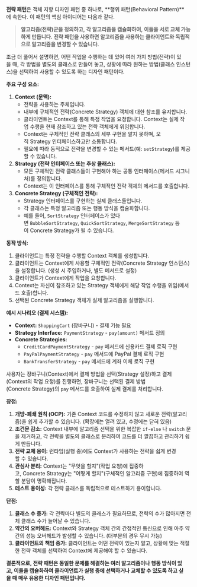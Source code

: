 **전략 패턴**은 객체 지향 디자인 패턴 중 하나로, **행위 패턴(Behavioral Pattern)**에 속한다. 이 패턴의 핵심 아이디어는 다음과 같다.

> **알고리즘(전략)군을 정의하고, 각 알고리즘을 캡슐화하여, 이들을 서로 교체 가능하게 만듭니다. 전략 패턴을 사용하면 알고리즘을 사용하는 클라이언트와 독립적으로 알고리즘을 변경할 수 있습니다.**

조금 더 풀어서 설명하면, 어떤 작업을 수행하는 데 있어 여러 가지 방법(전략)이 있을 때, 각 방법을 별도의 클래스로 만들어 놓고, 상황에 따라 원하는 방법(클래스 인스턴스)을 선택하여 사용할 수 있도록 하는 디자인 패턴이다.

**주요 구성 요소:**

1. **Context (문맥):**
    - 전략을 사용하는 주체입니다.
    - 내부에 구체적인 전략(Concrete Strategy) 객체에 대한 참조를 유지합니다.
    - 클라이언트는 Context를 통해 특정 작업을 요청합니다. Context는 실제 작업 수행을 현재 참조하고 있는 전략 객체에게 위임합니다.
    - Context는 구체적인 전략 클래스의 세부 구현을 알지 못하며, 오직 Strategy 인터페이스하고만 소통합니다.
    - 필요에 따라 동적으로 전략을 변경할 수 있는 메서드(예: `setStrategy`)를 제공할 수 있습니다.
2. **Strategy (전략 인터페이스 또는 추상 클래스):**
    - 모든 구체적인 전략 클래스들이 구현해야 하는 공통 인터페이스(메서드 시그니처)를 정의합니다.
    - Context는 이 인터페이스를 통해 구체적인 전략 객체의 메서드를 호출합니다.
3. **Concrete Strategy (구체적인 전략):**
    - Strategy 인터페이스를 구현하는 실제 클래스들입니다.
    - 각 클래스는 특정 알고리즘 또는 행동 방식을 캡슐화합니다.
    - 예를 들어, `SortStrategy` 인터페이스가 있다면 `BubbleSortStrategy`, `QuickSortStrategy`, `MergeSortStrategy` 등이 Concrete Strategy가 될 수 있습니다.

**동작 방식:**

1. 클라이언트는 특정 전략을 수행할 Context 객체를 생성합니다.
2. 클라이언트는 Context에게 사용할 구체적인 전략(Concrete Strategy 인스턴스)을 설정합니다. (생성 시 주입하거나, 별도 메서드로 설정)
3. 클라이언트가 Context에게 작업을 요청합니다.
4. Context는 자신이 참조하고 있는 Strategy 객체에게 해당 작업 수행을 위임(메서드 호출)합니다.
5. 선택된 Concrete Strategy 객체가 실제 알고리즘을 실행합니다.

**예시 시나리오 (결제 시스템):**

- **Context:** `ShoppingCart` (장바구니) - 결제 기능 필요
- **Strategy Interface:** `PaymentStrategy` - `pay(amount)` 메서드 정의
- **Concrete Strategies:**
    - `CreditCardPaymentStrategy` - `pay` 메서드에 신용카드 결제 로직 구현
    - `PayPalPaymentStrategy` - `pay` 메서드에 PayPal 결제 로직 구현
    - `BankTransferStrategy` - `pay` 메서드에 계좌 이체 로직 구현

사용자는 장바구니(Context)에서 결제 방법을 선택(Strategy 설정)하고 결제(Context의 작업 요청)를 진행하면, 장바구니는 선택된 결제 방법(Concrete Strategy)의 `pay` 메서드를 호출하여 실제 결제를 처리합니다.

**장점:**

1. **개방-폐쇄 원칙 (OCP):** 기존 Context 코드를 수정하지 않고 새로운 전략(알고리즘)을 쉽게 추가할 수 있습니다. (확장에는 열려 있고, 수정에는 닫혀 있음)
2. **조건문 감소:** Context 내부에 알고리즘 선택을 위한 복잡한 `if-else` 나 `switch` 문을 제거하고, 각 전략을 별도의 클래스로 분리하여 코드를 더 깔끔하고 관리하기 쉽게 만듭니다.
3. **전략 교체 용이:** 런타임(실행 중)에도 Context가 사용하는 전략을 쉽게 변경할 수 있습니다.
4. **관심사 분리:** Context는 "무엇을 할지"(작업 요청)에 집중하고, Concrete Strategy는 "어떻게 할지"(구체적인 알고리즘 구현)에 집중하여 역할 분담이 명확해집니다.
5. **테스트 용이성:** 각 전략 클래스를 독립적으로 테스트하기 용이합니다.

**단점:**

1. **클래스 수 증가:** 각 전략마다 별도의 클래스가 필요하므로, 전략의 수가 많아지면 전체 클래스 수가 늘어날 수 있습니다.
2. **약간의 오버헤드:** Context와 Strategy 객체 간의 간접적인 통신으로 인해 아주 약간의 성능 오버헤드가 발생할 수 있습니다. (대부분의 경우 무시 가능)
3. **클라이언트의 책임 증가:** 클라이언트는 어떤 전략이 있는지 알고, 상황에 맞는 적절한 전략 객체를 선택하여 Context에 제공해야 할 수 있습니다.

**결론적으로, 전략 패턴은 동일한 문제를 해결하는 여러 알고리즘이나 행동 방식이 있고, 이들을 캡슐화하여 클라이언트가 실행 중에 선택하거나 교체할 수 있도록 하고 싶을 때 매우 유용한 디자인 패턴입니다.**